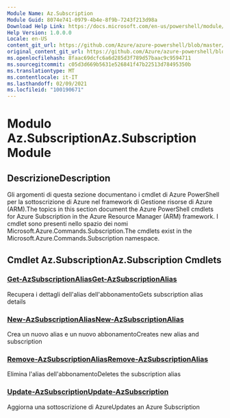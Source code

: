```yaml
---
Module Name: Az.Subscription
Module Guid: 8074e741-0979-4b4e-8f9b-7243f213d98a
Download Help Link: https://docs.microsoft.com/en-us/powershell/module/az.subscription
Help Version: 1.0.0.0
Locale: en-US
content_git_url: https://github.com/Azure/azure-powershell/blob/master/src/Subscription/Subscription/help/Az.Subscription.md
original_content_git_url: https://github.com/Azure/azure-powershell/blob/master/src/Subscription/Subscription/help/Az.Subscription.md
ms.openlocfilehash: 8faac69dcfc6a6d285d3f789d57baac9c9594711
ms.sourcegitcommit: c05d3d669b5631e526841f47b22513d78495350b
ms.translationtype: MT
ms.contentlocale: it-IT
ms.lasthandoff: 02/09/2021
ms.locfileid: "100190671"
---
```

# <span data-ttu-id="c3596-101">Modulo Az.Subscription</span><span class="sxs-lookup"><span data-stu-id="c3596-101">Az.Subscription Module</span></span>
## <span data-ttu-id="c3596-102">Descrizione</span><span class="sxs-lookup"><span data-stu-id="c3596-102">Description</span></span>
<span data-ttu-id="c3596-103">Gli argomenti di questa sezione documentano i cmdlet di Azure PowerShell per la sottoscrizione di Azure nel framework di Gestione risorse di Azure (ARM).</span><span class="sxs-lookup"><span data-stu-id="c3596-103">The topics in this section document the Azure PowerShell cmdlets for Azure Subscription in the Azure Resource Manager (ARM) framework.</span></span> <span data-ttu-id="c3596-104">I cmdlet sono presenti nello spazio dei nomi Microsoft.Azure.Commands.Subscription.</span><span class="sxs-lookup"><span data-stu-id="c3596-104">The cmdlets exist in the Microsoft.Azure.Commands.Subscription namespace.</span></span>

## <span data-ttu-id="c3596-105">Cmdlet Az.Subscription</span><span class="sxs-lookup"><span data-stu-id="c3596-105">Az.Subscription Cmdlets</span></span>
### [<span data-ttu-id="c3596-106">Get-AzSubscriptionAlias</span><span class="sxs-lookup"><span data-stu-id="c3596-106">Get-AzSubscriptionAlias</span></span>](Get-AzSubscriptionAlias.md)
<span data-ttu-id="c3596-107">Recupera i dettagli dell'alias dell'abbonamento</span><span class="sxs-lookup"><span data-stu-id="c3596-107">Gets subscription alias details</span></span>

### [<span data-ttu-id="c3596-108">New-AzSubscriptionAlias</span><span class="sxs-lookup"><span data-stu-id="c3596-108">New-AzSubscriptionAlias</span></span>](New-AzSubscriptionAlias.md)
<span data-ttu-id="c3596-109">Crea un nuovo alias e un nuovo abbonamento</span><span class="sxs-lookup"><span data-stu-id="c3596-109">Creates new alias and subscription</span></span>

### [<span data-ttu-id="c3596-110">Remove-AzSubscriptionAlias</span><span class="sxs-lookup"><span data-stu-id="c3596-110">Remove-AzSubscriptionAlias</span></span>](Remove-AzSubscriptionAlias.md)
<span data-ttu-id="c3596-111">Elimina l'alias dell'abbonamento</span><span class="sxs-lookup"><span data-stu-id="c3596-111">Deletes the subscription alias</span></span>

### [<span data-ttu-id="c3596-112">Update-AzSubscription</span><span class="sxs-lookup"><span data-stu-id="c3596-112">Update-AzSubscription</span></span>](Update-AzSubscription.md)
<span data-ttu-id="c3596-113">Aggiorna una sottoscrizione di Azure</span><span class="sxs-lookup"><span data-stu-id="c3596-113">Updates an Azure Subscription</span></span>

